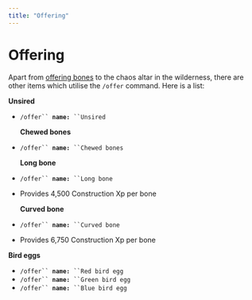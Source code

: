 ```yaml
---
title: "Offering"
---
```


# Offering

Apart from [offering bones](../skills/prayer/) to the chaos altar in the wilderness, there are other items which utilise the `/offer` command. Here is a list:

**Unsired**

- `/offer`` `**`name:`**` ``Unsired`

  **Chewed bones**

- `/offer`` `**`name:`**` ``Chewed bones`

  **Long bone**

- `/offer`` `**`name:`**` ``Long bone`
- Provides 4,500 Construction Xp per bone

  **Curved bone**

- `/offer`` `**`name:`**` ``Curved bone`
- Provides 6,750 Construction Xp per bone

**Bird eggs**

- `/offer`` `**`name:`**` ``Red bird egg`
- `/offer`` `**`name:`**` ``Green bird egg`
- `/offer`` `**`name:`**` ``Blue bird egg`
